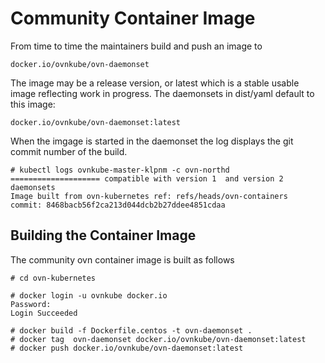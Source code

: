 # Community Container Image

From time to time the maintainers build and push an image to
```
docker.io/ovnkube/ovn-daemonset
```
The image may be a release version, or latest which is a stable
usable image reflecting work in progress. The daemonsets in dist/yaml
default to this image:
```
docker.io/ovnkube/ovn-daemonset:latest
```

When the imgage is started in the daemonset the log displays the
git commit number of the build.

```
# kubectl logs ovnkube-master-klpnm -c ovn-northd
==================== compatible with version 1  and version 2 daemonsets
Image built from ovn-kubernetes ref: refs/heads/ovn-containers  commit: 8468bacb56f2ca213d044dcb2b27ddee4851cdaa
```

## Building the Container Image

The community ovn container image is built as follows

```
# cd ovn-kubernetes

# docker login -u ovnkube docker.io
Password:
Login Succeeded

# docker build -f Dockerfile.centos -t ovn-daemonset .
# docker tag  ovn-daemonset docker.io/ovnkube/ovn-daemonset:latest
# docker push docker.io/ovnkube/ovn-daemonset:latest
```

